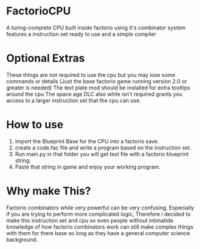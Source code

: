 # FactorioCPU
A turing-complete CPU built inside factorio using it's combinator system features a instruction set ready to use and a simple compiler

# Optional Extras
These things are not required to use the cpu but you may lose some commands or details (Just the base factorio game running version 2.0 or greater is needed)
The text plate mod should be installed for extra tooltips around the cpu 
The space age DLC also while isn't required grants you access to a larger instruction set that the cpu can use.


# How to use 
1. Import the Blueprint Base for the CPU into a factorio save.
2. create a code.fac file and write a program based on the instruction set.
3. Run main.py in that folder you will get text file with a factorio blueprint string.
4. Paste that string in game and enjoy your working program.


# Why make This?
Factorio combinators while very powerful can be very confusing. 
Especially if you are trying to perform more complicated logic, Therefore i decided to make this instruction set and cpu so
even people without intimatide knowledge of how factorio combinators work can still make complex things with them for there base so long
as they have a general computer science background.
